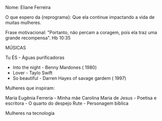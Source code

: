 Nome: Eliane Ferreira

O que espero da {reprograma}:
Que ela continue impactando a vida de muitas mulheres.

Frase motivacional: "Portanto, não percam a coragem, pois ela traz uma grande recompensa". Hb 10:35

 MÚSICAS

 Tu ÉS - Águas purificadoras

- Into the night - Benny Mardones ( 1980)
- Lover - Taylo Swift
- So beautiful - Darren Hayes of savage gardem ( 1997)

Mulheres que inspiram:

Maria Eugênia Ferreria - Minha mãe
Carolina Maria de Jesus - Poetisa e escritora - O quarto do despejo
Rute - Personagem bíblica

Mulheres na tecnologia


